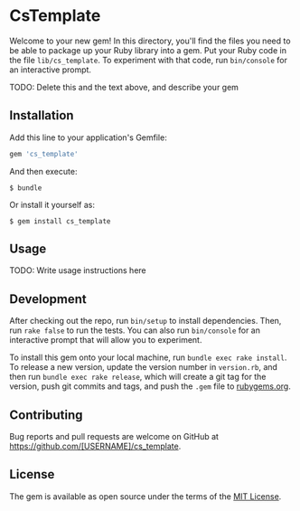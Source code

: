 # CsTemplate

Welcome to your new gem! In this directory, you'll find the files you need to be able to package up your Ruby library into a gem. Put your Ruby code in the file `lib/cs_template`. To experiment with that code, run `bin/console` for an interactive prompt.

TODO: Delete this and the text above, and describe your gem

## Installation

Add this line to your application's Gemfile:

```ruby
gem 'cs_template'
```

And then execute:

    $ bundle

Or install it yourself as:

    $ gem install cs_template

## Usage

TODO: Write usage instructions here

## Development

After checking out the repo, run `bin/setup` to install dependencies. Then, run `rake false` to run the tests. You can also run `bin/console` for an interactive prompt that will allow you to experiment.

To install this gem onto your local machine, run `bundle exec rake install`. To release a new version, update the version number in `version.rb`, and then run `bundle exec rake release`, which will create a git tag for the version, push git commits and tags, and push the `.gem` file to [rubygems.org](https://rubygems.org).

## Contributing

Bug reports and pull requests are welcome on GitHub at https://github.com/[USERNAME]/cs_template.


## License

The gem is available as open source under the terms of the [MIT License](http://opensource.org/licenses/MIT).

